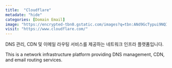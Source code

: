 ```yaml
---
title:  "Cloudflare"
metadate: "hide"
categories: [Domain Email]
image: "https://encrypted-tbn0.gstatic.com/images?q=tbn:ANd9GcTypui9NQIO-oEZsPjk5AzHzbmchef_--xKww&s"
visit: "https://www.cloudflare.com/"
---
```


DNS 관리, CDN 및 이메일 라우팅 서비스를 제공하는 네트워크 인프라 플랫폼입니다.

This is a network infrastructure platform providing DNS management, CDN, and email routing services.
